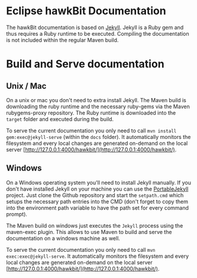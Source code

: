 # Eclipse hawkBit Documentation

The hawkBit documentation is based on [Jekyll](http://jekyllrb.com/). Jekyll is a Ruby gem and thus requires a Ruby runtime to be executed. Compiling the documentation is not included within the regular Maven build.

# Build and Serve documentation

## Unix / Mac
On a unix or mac you don't need to extra install Jekyll. The Maven build is downloading the ruby runtime and the necessary ruby-gems via the Maven rubygems-proxy repository. The Ruby runtime is downloaded into the `target` folder and executed during the build.

To serve the current documentation you only need to call `mvn install gem:exec@jekyll-serve` (within the `docs` folder). It automatically monitors the filesystem and every local changes are generated on-demand on the local server [http://127.0.0.1:4000/hawkbit/](http://127.0.0.1:4000/hawkbit/).

## Windows
On a Windows operating system you'll need to install Jekyll manually. If you don't have installed Jekyll on your machine you can use the [PortableJekyll](https://github.com/madhur/PortableJekyll) project. Just clone the Github repository and start the `setpath.cmd` which setups the necessary path entries into the CMD (don't forget to copy them into the environment path variable to have the path set for every command prompt).

The Maven build on windows just executes the `Jekyll` process using the maven-exec plugin. This allows to use Maven to build and serve the documentation on a windows machine as well.

To serve the current documentation you only need to call `mvn exec:exec@jekyll-serve`. It automatically monitors the filesystem and every local changes are generated on-demand on the local server [http://127.0.0.1:4000/hawkbit/](http://127.0.0.1:4000/hawkbit/).
